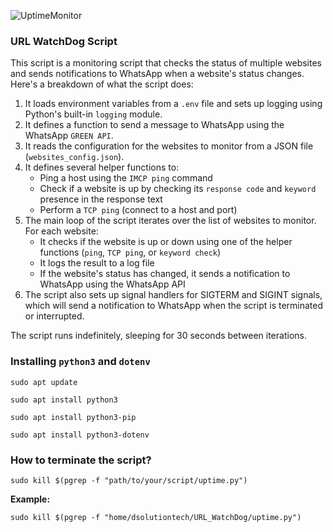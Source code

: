 ![UptimeMonitor](https://github.com/user-attachments/assets/8c9fbfd7-c37f-479f-aa4b-503ea61ab96a)
### URL WatchDog Script
This script is a monitoring script that checks the status of multiple websites and sends notifications to WhatsApp when a website's status changes. Here's a breakdown of what the script does:

1. It loads environment variables from a `.env` file and sets up logging using Python's built-in `logging` module.
2. It defines a function to send a message to WhatsApp using the WhatsApp `GREEN API`.
3. It reads the configuration for the websites to monitor from a JSON file (`websites_config.json`).
4. It defines several helper functions to:
	* Ping a host using the `IMCP ping` command
	* Check if a website is up by checking its `response code` and `keyword` presence in the response text
	* Perform a `TCP ping` (connect to a host and port)
5. The main loop of the script iterates over the list of websites to monitor. For each website:
	* It checks if the website is up or down using one of the helper functions (`ping`, `TCP ping`, or `keyword check`)
	* It logs the result to a log file
	* If the website's status has changed, it sends a notification to WhatsApp using the WhatsApp API
6. The script also sets up signal handlers for SIGTERM and SIGINT signals, which will send a notification to WhatsApp when the script is terminated or interrupted.

The script runs indefinitely, sleeping for 30 seconds between iterations.

### Installing `python3` and `dotenv`

`sudo apt update`

`sudo apt install python3`

`sudo apt install python3-pip`

`sudo apt install python3-dotenv`

### How to terminate the script?
`sudo kill $(pgrep -f "path/to/your/script/uptime.py")`

**Example:**

`sudo kill $(pgrep -f "home/dsolutiontech/URL_WatchDog/uptime.py")`
